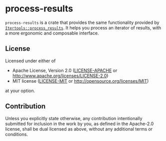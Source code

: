 # process-results
`process-results` is a crate that provides the same functionality provided by 
[`Itertools::process_results`](https://docs.rs/itertools/0.10.1/itertools/fn.process_results.html).
It helps you process an iterator of results, with a more ergonomic and composable interface. 

## License

Licensed under either of

* Apache License, Version 2.0
  ([LICENSE-APACHE](LICENSE-APACHE) or http://www.apache.org/licenses/LICENSE-2.0)
* MIT license
  ([LICENSE-MIT](LICENSE-MIT) or http://opensource.org/licenses/MIT)

at your option.

## Contribution

Unless you explicitly state otherwise, any contribution intentionally submitted
for inclusion in the work by you, as defined in the Apache-2.0 license, shall be
dual licensed as above, without any additional terms or conditions.